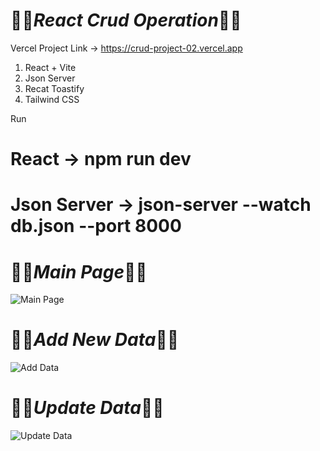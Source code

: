 # 👋👋*React Crud Operation*👋👋
Vercel Project Link -> https://crud-project-02.vercel.app
1. React + Vite
2. Json Server
3. Recat Toastify
4. Tailwind CSS

Run
# React -> npm run dev
# Json Server -> json-server --watch db.json --port 8000

# 👋👋*Main Page*👋👋
![Main Page](https://github.com/parmilan1998/crud-project-02/assets/103124559/85637161-7139-4900-9934-309e836d1cc1)

# 👋👋*Add New Data*👋👋
![Add Data](https://github.com/parmilan1998/crud-project-02/assets/103124559/64e784dc-06db-4071-bf5d-16f5fd2abfc5)

# 👋👋*Update Data*👋👋
![Update Data](https://github.com/parmilan1998/crud-project-02/assets/103124559/40d2ab1e-c1bf-413f-9405-71e266bd452e)
